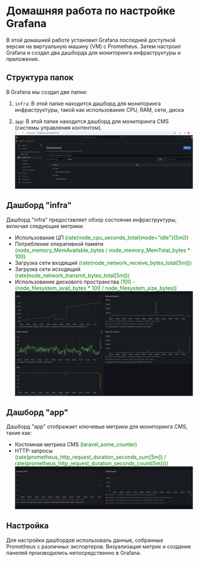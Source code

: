 # Домашняя работа по настройке Grafana

В этой домашней работе установил Grafana последней доступной версии на виртуальную машину (VM) с Prometheus. Затем настроил Grafana и создал два дашборда для мониторинга инфраструктуры и приложения.

## Структура папок

В Grafana мы создал две папки:

1. `infra`: В этой папке находится дашборд для мониторинга инфраструктуры, такой как использование CPU, RAM, сети, диска

2. `app`: В этой папке находится дашборд для мониторинга CMS (системы управления контентом).
   ![Инфраструктуры](GAP-2/2024-05-02_08-49.png)

## Дашборд "infra"

Дашборд "infra" предоставляет обзор состояния инфраструктуры, включая следующие метрики:

- Использование ЦП <span style="color:green">(rate(node_cpu_seconds_total{mode="idle"}[5m]))</span>
- Потребление оперативной памяти <span style="color:green">(node_memory_MemAvailable_bytes / node_memory_MemTotal_bytes * 100)</span>
- Загрузка сети входящий <span style="color:green">(rate(node_network_receive_bytes_total[5m]))</span>
- Загрузка сети исходящий <span style="color:green">(rate(node_network_transmit_bytes_total[5m]))</span>
- Использование дискового пространства <span style="color:green">(100 - (node_filesystem_avail_bytes * 100 / node_filesystem_size_bytes))</span>
  ![Инфраструктуры](GAP-2/2024-05-03_11-40.png)

## Дашборд "app"

Дашборд "app" отображает ключевые метрики для мониторинга CMS, такие как:

- Костомная метрика CMS <span style="color:green">(laravel_some_counter)</span>
- HTTP-запросы <span style="color:green">(rate(prometheus_http_request_duration_seconds_sum[5m]) / rate(prometheus_http_request_duration_seconds_count[5m])))</span>
  ![Инфраструктуры](GAP-2/2024-05-03_11-40_1.png)

## Настройка

Для настройки дашбордов использоваль данные, собранные Prometheus с различных экспортеров. Визуализация метрик и создание панелей производились непосредственно в Grafana.
